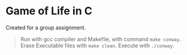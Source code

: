 # Game of Life in C

Created for a group assignment.

> Run with gcc compiler and Makefile, with command `make conway`. 
> Erase Executable files with `make clean`.
> Execute with `./conway`.
